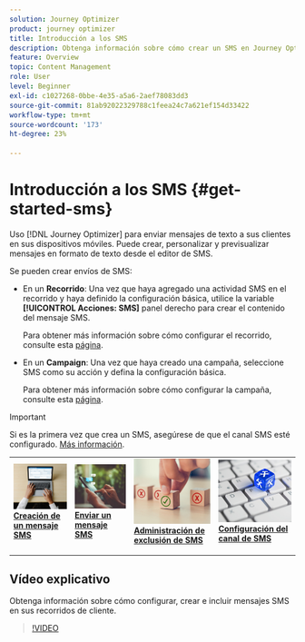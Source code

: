 ```yaml
---
solution: Journey Optimizer
product: journey optimizer
title: Introducción a los SMS
description: Obtenga información sobre cómo crear un SMS en Journey Optimizer
feature: Overview
topic: Content Management
role: User
level: Beginner
exl-id: c1027268-0bbe-4e35-a5a6-2aef78083dd3
source-git-commit: 81ab92022329788c1feea24c7a621ef154d33422
workflow-type: tm+mt
source-wordcount: '173'
ht-degree: 23%

---
```


# Introducción a los SMS {#get-started-sms}

Uso [!DNL Journey Optimizer] para enviar mensajes de texto a sus clientes en sus dispositivos móviles. Puede crear, personalizar y previsualizar mensajes en formato de texto desde el editor de SMS.

Se pueden crear envíos de SMS:

* En un **Recorrido**: Una vez que haya agregado una actividad SMS en el recorrido y haya definido la configuración básica, utilice la variable **[!UICONTROL Acciones: SMS]** panel derecho para crear el contenido del mensaje SMS.

   Para obtener más información sobre cómo configurar el recorrido, consulte esta [página](../building-journeys/journey-gs.md).

* En un **Campaign**: Una vez que haya creado una campaña, seleccione SMS como su acción y defina la configuración básica.

   Para obtener más información sobre cómo configurar la campaña, consulte esta [página](../campaigns/create-campaign.md#configure).


>[!IMPORTANT]
>
>Si es la primera vez que crea un SMS, asegúrese de que el canal SMS esté configurado. [Más información](sms-configuration.md).

<table style="table-layout:fixed"><tr style="border: 0;">
<td>
<a href="create-sms.md">
<img alt="Posible cliente" src="../assets/do-not-localize/sms-create.jpeg">
</a>
<div><a href="create-sms.md"><strong>Creación de un mensaje SMS</strong>
</div>
<p>
</td>
<td>
<a href="send-sms.md">
<img alt="Poco frecuente" src="../assets/do-not-localize/sms-sending.jpg">
</a>
<div>
<a href="send-sms.md"><strong>Enviar un mensaje SMS</strong></a>
</div>
<p></td>
<td>
<a href="sms-opt-out.md">
<img alt="Validación" src="../assets/do-not-localize/sms-opt-out.jpg">
</a>
<div>
<a href="sms-opt-out.md"><strong>Administración de exclusión de SMS</strong></a>
</div>
<p>
</td>
<td>
<a href="sms-configuration.md">
<img alt="Validación" src="../assets/do-not-localize/sms-config.jpg">
</a>
<div>
<a href="sms-configuration.md"><strong>Configuración del canal de SMS</strong></a>
</div>
<p>
</td>
</tr></table>

## Vídeo explicativo

Obtenga información sobre cómo configurar, crear e incluir mensajes SMS en sus recorridos de cliente.

>[!VIDEO](https://video.tv.adobe.com/v/344460?quality=12)
